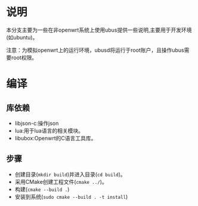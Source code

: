 # 说明

本分支主要为一些在非openwrt系统上使用ubus提供一些说明,主要用于开发环境(如ubuntu)。

注意：为模拟openwrt上的运行环境，ubusd将运行于root账户，且操作ubus需要root权限。

# 编译

## 库依赖

- libjson-c:操作json
- lua:用于lua语言的相关模块。
- libubox:Openwrt的C语言工具库。

## 步骤

- 创建目录(`mkdir build`)并进入目录(`cd build`)。
- 采用CMake创建工程文件(`cmake ../`)。
- 构建(`cmake --build .`)
- 安装到系统(`sudo cmake --build . -t install`)

